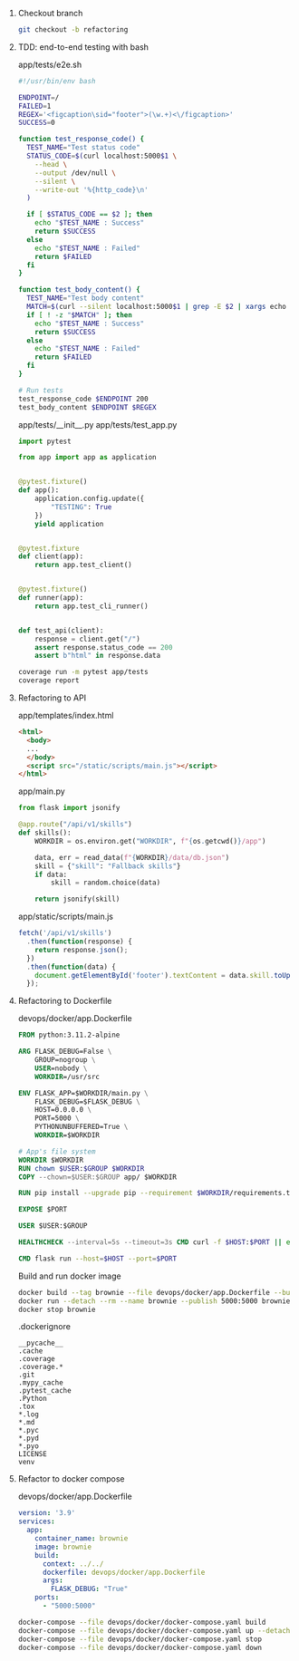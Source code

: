 1. Checkout branch

    ```bash
    git checkout -b refactoring
    ```

1. TDD: end-to-end testing with bash

    app/tests/e2e.sh

    ```bash
    #!/usr/bin/env bash

    ENDPOINT=/
    FAILED=1
    REGEX='<figcaption\sid="footer">(\w.+)<\/figcaption>'
    SUCCESS=0

    function test_response_code() {
      TEST_NAME="Test status code"
      STATUS_CODE=$(curl localhost:5000$1 \
        --head \
        --output /dev/null \
        --silent \
        --write-out '%{http_code}\n'
      )

      if [ $STATUS_CODE == $2 ]; then
        echo "$TEST_NAME : Success"
        return $SUCCESS
      else
        echo "$TEST_NAME : Failed"
        return $FAILED
      fi
    }

    function test_body_content() {
      TEST_NAME="Test body content"
      MATCH=$(curl --silent localhost:5000$1 | grep -E $2 | xargs echo -n)
      if [ ! -z "$MATCH" ]; then
        echo "$TEST_NAME : Success"
        return $SUCCESS
      else
        echo "$TEST_NAME : Failed"
        return $FAILED
      fi
    }

    # Run tests
    test_response_code $ENDPOINT 200
    test_body_content $ENDPOINT $REGEX
    ```

    app/tests/\_\_init_\_\.py
    app/tests/test_app.py

    ```python
    import pytest

    from app import app as application


    @pytest.fixture()
    def app():
        application.config.update({
            "TESTING": True
        })
        yield application


    @pytest.fixture
    def client(app):
        return app.test_client()


    @pytest.fixture()
    def runner(app):
        return app.test_cli_runner()


    def test_api(client):
        response = client.get("/")
        assert response.status_code == 200
        assert b"html" in response.data
    ```

    ```bash
    coverage run -m pytest app/tests
    coverage report
    ```

1. Refactoring to API

    app/templates/index.html

    ```html
    <html>
      <body>
      ...
      </body>
      <script src="/static/scripts/main.js"></script>
    </html>
    ```

    app/main.py

    ```python
    from flask import jsonify

    @app.route("/api/v1/skills")
    def skills():
        WORKDIR = os.environ.get("WORKDIR", f"{os.getcwd()}/app")

        data, err = read_data(f"{WORKDIR}/data/db.json")
        skill = {"skill": "Fallback skills"}
        if data:
            skill = random.choice(data)

        return jsonify(skill)
    ```

    app/static/scripts/main.js

    ```javascript
    fetch('/api/v1/skills')
      .then(function(response) {
        return response.json();
      })
      .then(function(data) {
        document.getElementById('footer').textContent = data.skill.toUpperCase();
      });
    ```
1. Refactoring to Dockerfile

    devops/docker/app.Dockerfile

    ```Dockerfile
    FROM python:3.11.2-alpine

    ARG FLASK_DEBUG=False \
        GROUP=nogroup \
        USER=nobody \
        WORKDIR=/usr/src

    ENV FLASK_APP=$WORKDIR/main.py \
        FLASK_DEBUG=$FLASK_DEBUG \
        HOST=0.0.0.0 \
        PORT=5000 \
        PYTHONUNBUFFERED=True \
        WORKDIR=$WORKDIR

    # App's file system
    WORKDIR $WORKDIR
    RUN chown $USER:$GROUP $WORKDIR
    COPY --chown=$USER:$GROUP app/ $WORKDIR

    RUN pip install --upgrade pip --requirement $WORKDIR/requirements.txt

    EXPOSE $PORT

    USER $USER:$GROUP

    HEALTHCHECK --interval=5s --timeout=3s CMD curl -f $HOST:$PORT || exit 1

    CMD flask run --host=$HOST --port=$PORT
    ```

    Build and run docker image

    ```bash
    docker build --tag brownie --file devops/docker/app.Dockerfile --build-arg FLASK_DEBUG=True .
    docker run --detach --rm --name brownie --publish 5000:5000 brownie
    docker stop brownie
    ```

    .dockerignore

    ```
    __pycache__
    .cache
    .coverage
    .coverage.*
    .git
    .mypy_cache
    .pytest_cache
    .Python
    .tox
    *.log
    *.md
    *.pyc
    *.pyd
    *.pyo
    LICENSE
    venv
    ```

1. Refactor to docker compose

    devops/docker/app.Dockerfile

    ```yaml
    version: '3.9'
    services:
      app:
        container_name: brownie
        image: brownie
        build:
          context: ../../
          dockerfile: devops/docker/app.Dockerfile
          args:
            FLASK_DEBUG: "True"
        ports:
          - "5000:5000"
    ```

    ```bash
    docker-compose --file devops/docker/docker-compose.yaml build
    docker-compose --file devops/docker/docker-compose.yaml up --detach
    docker-compose --file devops/docker/docker-compose.yaml stop
    docker-compose --file devops/docker/docker-compose.yaml down
    ```
